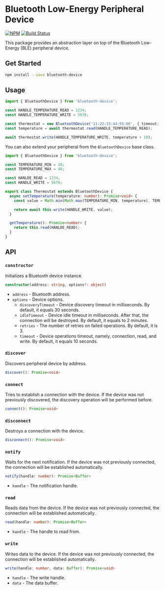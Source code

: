 # Bluetooth Low-Energy Peripheral Device
[![NPM](https://img.shields.io/npm/v/bluetooth-device.svg)](https://www.npmjs.com/package/bluetooth-device)
[![Build Status](https://travis-ci.com/dokmic/bluetooth-device.svg?branch=master)](https://travis-ci.com/dokmic/bluetooth-device)

This package provides an abstraction layer on top of the Bluetooth Low-Energy (BLE) peripheral device.

## Get Started
```bash
npm install --save bluetooth-device
```

## Usage
```typescript
import { BluetoothDevice } from 'bluetooth-device';

const HANDLE_TEMPERATURE_READ = 1234;
const HANDLE_TEMPERATURE_WRITE = 5678;

const thermostat = new BluetoothDevice('11:22:33:44:55:66', { timeout: 1000 });
const temperature = await thermostat.read(HANDLE_TEMPERATURE_READ);

await thermostat.write(HANDLE_TEMPERATURE_WRITE, temperature + 10);
```

You can also extend your peripheral from the `BluetoothDevice` base class.
```typescript
import { BluetoothDevice } from 'bluetooth-device';

const TEMPERATURE_MIN = 10;
const TEMPERATURE_MAX = 40;

const HANLDE_READ = 1234;
const HANDLE_WRITE = 5678;

export class Thermostat extends BluetoothDevice {
  async setTemperature(temperature: number): Promise<void> {
    const value = Math.min(Math.max(TEMPERATURE_MIN, temperature), TEMPERATURE_MAX);

    return await this.write(HANDLE_WRITE, value);
  }

  getTemperature(): Promise<number> {
    return this.read(HANLDE_READ);
  }
}
```

## API
### `constructor`
Initializes a Bluetooth device instance.

```typescript
constructor(address: string, options?: object)
```
- `address` - Bluetooth address.
- `options` - Device options.
  - `discoveryTimeout` - Device discovery timeout in milliseconds. By default, it equals 30 seconds.
  - `idleTimeout` - Device idle timeout in milliseconds. After that, the connection will be destroyed. By default, it equals to 2 minutes.
  - `retries` - The number of retries on failed operations. By default, it is 3.
  - `timeout` - Device operations timeout, namely, connection, read, and write. By default, it equals 10 seconds.

### `discover`
Discovers peripheral device by address.

```typescript
discover(): Promise<void>
```

### `connect`
Tries to establish a connection with the device.
If the device was not previously discovered, the discovery operation will be performed before.

```typescript
connect(): Promise<void>
```

### `disconnect`
Destroys a connection with the device.

```typescript
disconnect(): Promise<void>
```

### `notify`
Waits for the next notification.
If the device was not previously connected, the connection will be established automatically.

```typescript
notify(handle: number): Promise<Buffer>
```
- `handle` - The notification handle.

### `read`
Reads data from the device.
If the device was not previously connected, the connection will be established automatically.

```typescript
read(handle: number): Promise<Buffer>
```
- `handle` - The handle to read from.

### `write`
Writes data to the device.
If the device was not previously connected, the connection will be established automatically.

```typescript
write(handle: number, data: Buffer): Promise<void>
```
- `handle` - The write handle.
- `data` - The data buffer.
